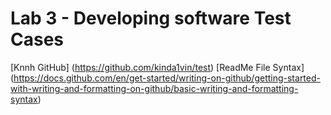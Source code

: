 # Lab 3 - Developing software Test Cases 

[Knnh GitHub] (https://github.com/kinda1vin/test)
[ReadMe File Syntax] (https://docs.github.com/en/get-started/writing-on-github/getting-started-with-writing-and-formatting-on-github/basic-writing-and-formatting-syntax) 